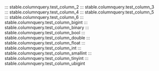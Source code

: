 ::: stable.columnquery.test_column_2
::: stable.columnquery.test_column_3
::: stable.columnquery.test_column_4
::: stable.columnquery.test_column_5
::: stable.columnquery.test_column_6
::: stable.columnquery.test_column_bigint
::: stable.columnquery.test_column_binary
::: stable.columnquery.test_column_bool
::: stable.columnquery.test_column_double
::: stable.columnquery.test_column_float
::: stable.columnquery.test_column_int
::: stable.columnquery.test_column_smallint
::: stable.columnquery.test_column_tinyint
::: stable.columnquery.test_column_ubigint
